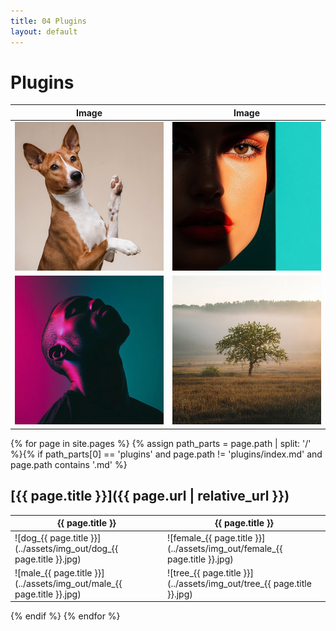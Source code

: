 ```yaml
---
title: 04 Plugins
layout: default
---
```


# Plugins

| Image | Image | 
|-----|--------|
| ![dog](../assets/img_in/dog.jpg) | ![female](../assets/img_in/female.jpg) |
| ![male](../assets/img_in/male.jpg) | ![tree](../assets/img_in/tree.jpg) |

{% for page in site.pages %}
{% assign path_parts = page.path | split: '/' %}{% if path_parts[0] == 'plugins' and page.path != 'plugins/index.md' and page.path contains '.md' %}
## [{{ page.title }}]({{ page.url | relative_url }})

| {{ page.title }} | {{ page.title }} | 
|-----|--------|
| ![dog_{{ page.title }}](../assets/img_out/dog_{{ page.title }}.jpg) | ![female_{{ page.title }}](../assets/img_out/female_{{ page.title }}.jpg) |
| ![male_{{ page.title }}](../assets/img_out/male_{{ page.title }}.jpg) | ![tree_{{ page.title }}](../assets/img_out/tree_{{ page.title }}.jpg) |

{% endif %}
{% endfor %}
